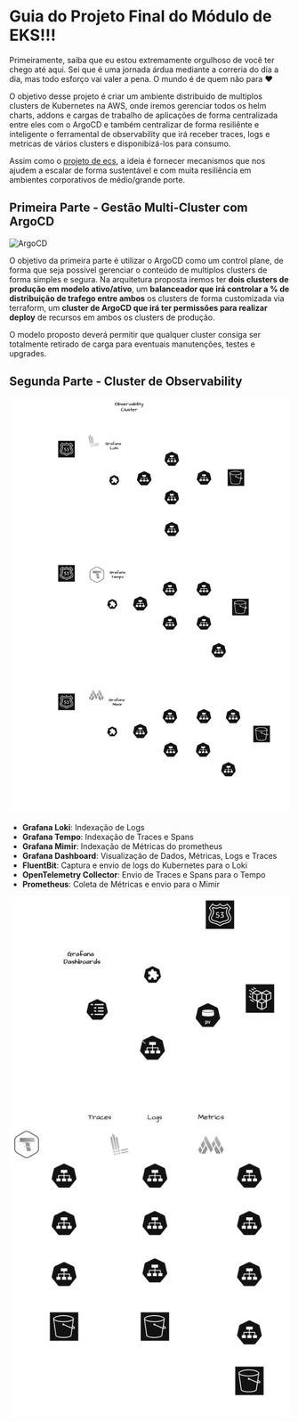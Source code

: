 
# Guia do Projeto Final do Módulo de EKS!!!

Primeiramente, saiba que eu estou extremamente orgulhoso de você ter chego até aqui. Sei que é uma jornada árdua mediante a correria do dia a dia, mas todo esforço vai valer a pena. O mundo é de quem não para :heart: 



O objetivo desse projeto é criar um ambiente distribuido de multiplos clusters de Kubernetes na AWS, onde iremos gerenciar todos os helm charts, addons e cargas de trabalho de aplicações de forma centralizada entre eles com o ArgoCD e também centralizar de forma resiliênte e inteligente o ferramental de observability que irá receber traces, logs e metricas de vários clusters e disponibizá-los para consumo. 

Assim como o [projeto de ecs](/extras/ecs-projeto-final/), a ideia é fornecer mecanismos que nos ajudem a escalar de forma sustentável e com muita resiliência em ambientes corporativos de médio/grande porte. 

## Primeira Parte - Gestão Multi-Cluster com ArgoCD 

![ArgoCD](/assets/projeto-final-argocd-workload.drawio.png)

O objetivo da primeira parte é utilizar o ArgoCD como um control plane, de forma que seja possivel gerenciar o conteúdo de multiplos clusters de forma simples e segura. Na arquitetura proposta iremos ter **dois clusters de produção em modelo ativo/ativo**, um **balanceador que irá controlar a % de distribuição de trafego entre ambos** os clusters de forma customizada via terraform, um **cluster de ArgoCD que irá ter permissões para realizar deploy** de recursos em ambos os clusters de produção.

O modelo proposto deverá permitir que qualquer cluster consiga ser totalmente retirado de carga para eventuais manutenções, testes e upgrades. 


## Segunda Parte - Cluster de Observability 

![Observability](/assets/projeto-final-observability.drawio.png)

* **Grafana Loki**: Indexação de Logs
* **Grafana Tempo**: Indexação de Traces e Spans
* **Grafana Mimir**: Indexação de Métricas do prometheus 
* **Grafana Dashboard**: Visualização de Dados, Métricas, Logs e Traces
* **FluentBit**: Captura e envio de logs do Kubernetes para o Loki
* **OpenTelemetry Collector**: Envio de Traces e Spans para o Tempo
* **Prometheus**: Coleta de Métricas e envio para o Mimir


![Grafana](/assets/projeto-final-grafana.png)
